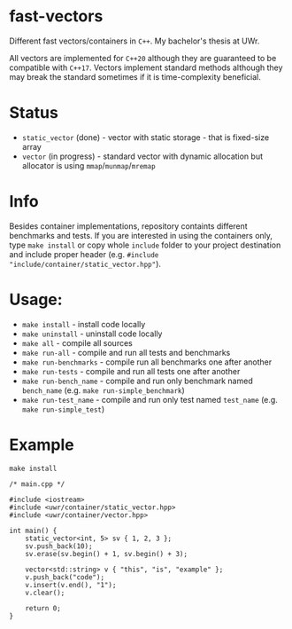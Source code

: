 # fast-vectors
Different fast vectors/containers in `C++`. My bachelor's thesis at UWr.

All vectors are implemented for `C++20` although they are guaranteed to be compatible with `C++17`. Vectors implement standard methods although they may break the standard sometimes if it is time-complexity beneficial.

# Status
- `static_vector` (done) - vector with static storage - that is fixed-size array 
- `vector` (in progress) - standard vector with dynamic allocation but allocator is using `mmap`/`munmap`/`mremap` 
<!-- - `small_vector` (future) - combination of `static_vector` and `vector`, at first uses static array, but can expand further -->
<!-- - `deque` (future) - double-ended vector, adding to front and back possible -->

# Info
Besides container implementations, repository containts different benchmarks and tests. If you are interested in using the containers only, type `make install` or copy whole `include` folder to your project destination and include proper header (e.g. `#include "include/container/static_vector.hpp"`).

# Usage:
- `make install` - install code locally
- `make uninstall` - uninstall code locally
- `make all` - compile all sources
- `make run-all` - compile and run all tests and benchmarks
- `make run-benchmarks` - compile run all benchmarks one after another
- `make run-tests` - compile and run all tests one after another
- `make run-bench_name` - compile and run only benchmark named `bench_name` (e.g. `make run-simple_benchmark`)
- `make run-test_name` - compile and run only test named `test_name` (e.g. `make run-simple_test`)

# Example
`make install`
```cpp=
/* main.cpp */

#include <iostream>
#include <uwr/container/static_vector.hpp>
#include <uwr/container/vector.hpp>

int main() {
    static_vector<int, 5> sv { 1, 2, 3 };
    sv.push_back(10);
    sv.erase(sv.begin() + 1, sv.begin() + 3);

    vector<std::string> v { "this", "is", "example" };
    v.push_back("code");
    v.insert(v.end(), "1");
    v.clear();

    return 0;
}
```
